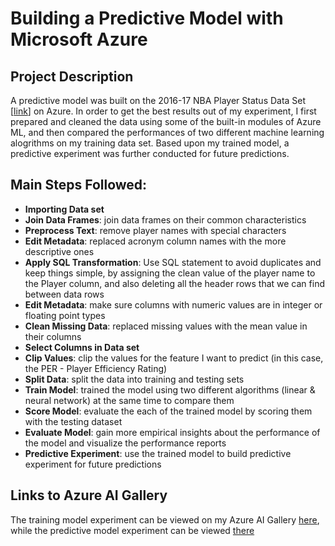 # Building a Predictive Model with Microsoft Azure

## Project Description
A predictive model was built on the 2016-17 NBA Player Status Data Set [[link](https://www.basketball-reference.com/leagues/NBA_2017_advanced.html)] on Azure. In order to get the best results out of my experiment, I first prepared and cleaned the data using some of the built-in modules of Azure ML, and then compared the performances of two different machine learning alogrithms on my training data set. Based upon my trained model, a predictive experiment was further conducted for future predictions.

## Main Steps Followed:
- **Importing Data set**
- **Join Data Frames**: join data frames on their common characteristics
- **Preprocess Text**: remove player names with special characters
- **Edit Metadata**: replaced acronym column names with the more descriptive ones
- **Apply SQL Transformation**: Use SQL statement to avoid duplicates and keep things simple, by assigning the clean value of the player name to the Player column, and also deleting all the header rows that we can find between data rows
- **Edit Metadata**: make sure columns with numeric values are in integer or floating point types
- **Clean Missing Data**: replaced missing values with the mean value in their columns
- **Select Columns in Data set**
- **Clip Values**: clip the values for the feature I want to predict (in this case, the PER - Player Efficiency Rating)
- **Split Data**: split the data into training and testing sets
- **Train Model**: trained the model using two different algorithms (linear & neural network) at the same time to compare them
- **Score Model**: evaluate the each of the trained model by scoring them with the testing dataset
- **Evaluate Model**: gain more empirical insights about the performance of the model and visualize the performance reports
- **Predictive Experiment**: use the trained model to build predictive experiment for future predictions

## Links to Azure AI Gallery
The training model experiment can be viewed on my Azure AI Gallery [here](https://gallery.azure.ai/Experiment/Machine-Learning-Model-NBA-Data-Set), while the predictive model experiment can be viewed [there](https://gallery.cortanaintelligence.com/Experiment/Predictive-Model-NBA-Data-Set)

